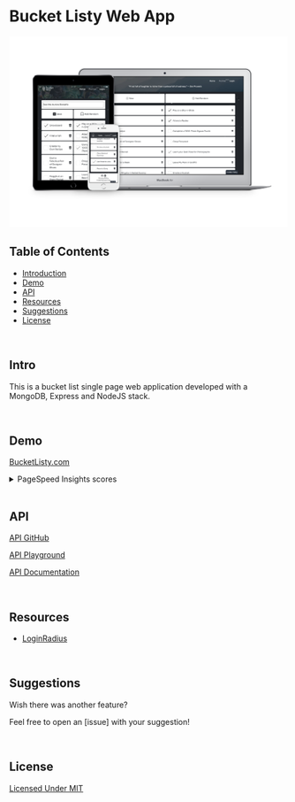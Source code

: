 # Bucket Listy Web App

![GitHub Logo]

## Table of Contents

- [Introduction]
- [Demo]
- [API]
- [Resources]
- [Suggestions]
- [License]  


<br/>

## Intro

This is a bucket list single page web application developed with a MongoDB, Express and NodeJS stack.

<br/>

## Demo
[BucketListy.com]
<!-- Host -->

<details>
  <summary>PageSpeed Insights scores</summary>
<details open>
  <summary>Desktop</summary>
  <br/>

  ![PageSpeed Insights score desktop]
</details>

<details open>
  <summary>Mobile</summary>
  <br/>

  ![PageSpeed Insights score mobile]
</details>
</details>

<br/>

## API

[API GitHub]

[API Playground]

[API Documentation]

<br/>

## Resources
- [LoginRadius]

<br/>

## Suggestions

Wish there was another feature?

Feel free to open an [issue] with your suggestion!

<br/>

## License
[Licensed Under MIT]



<!-- Links -->
  <!-- Header hero image -->
  [GitHub Logo]:documentation/mockup-devices.png

  <!-- Table of Contents -->
  [Introduction]:#Intro
  [Resources]:#resources
  [Suggestions]:#suggestions
  [License]:#License
  [Demo]:#Demo
  [API]:#API

  <!-- Resources -->
  [LoginRadius]:https://www.loginradius.com/docs/developer/tutorial/node-js

  <!-- Demo -->
  [BucketListy.com]:https://bucketlisty.com/

  <!-- API -->
  [API GitHub]:https://github.com/Correia-jpv/Bucket-Listy-API
  [API Playground]:https://bucketlisty-api.herokuapp.com/docs
  [API Documentation]:https://bucketlisty-api.herokuapp.com/docs/jsdoc
  
  <!-- License -->
  [Licensed Under MIT]:https://spdx.org/licenses/MIT.html

  <!-- PageSpeed Insights scores -->
  [PageSpeed Insights score desktop]:documentation/psiScore-desktop.svg "PageSpeed Insights score desktop"
  [PageSpeed Insights score mobile]:documentation/psiScore-mobile.svg "PageSpeed Insights score mobile"